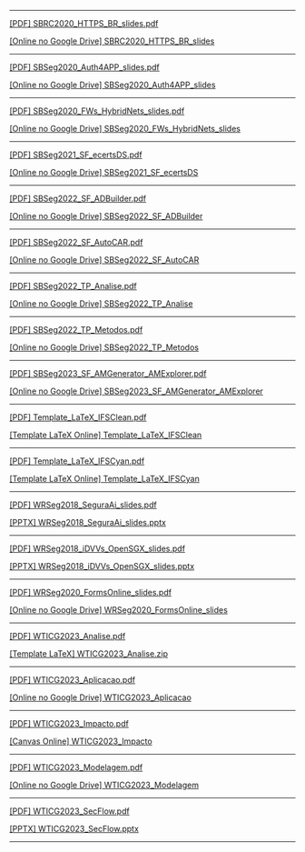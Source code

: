 
-----------------------------------------------------------------------

[[PDF] SBRC2020_HTTPS_BR_slides.pdf](https://github.com/WTICG23/slides/blob/main/arquivos/SBRC2020_HTTPS_BR_slides.pdf)

[[Online no Google Drive] SBRC2020_HTTPS_BR_slides](https://docs.google.com/presentation/d/1QsYGWj9HR1miHT3XRNZ_pjNl_Q1257fx0LaQ-Dyk0Bk/edit?usp=sharing)<br>

-----------------------------------------------------------------------

[[PDF] SBSeg2020_Auth4APP_slides.pdf](https://github.com/WTICG23/slides/blob/main/arquivos/SBSeg2020_Auth4APP_slides.pdf)

[[Online no Google Drive] SBSeg2020_Auth4APP_slides](https://drive.google.com/file/d/1d32Jal4zjLmJglst2znS0rTuBufR_nJt/view?usp=sharing)<br>

-----------------------------------------------------------------------

[[PDF] SBSeg2020_FWs_HybridNets_slides.pdf](https://github.com/WTICG23/slides/blob/main/arquivos/SBSeg2020_FWs_HybridNets_slides.pdf)

[[Online no Google Drive] SBSeg2020_FWs_HybridNets_slides](https://docs.google.com/presentation/d/1qXmlus5LtvkL48yM10gfp5nBcI1UKTLtNU0g5CRs6vk/edit?usp=sharing)<br>

-----------------------------------------------------------------------

[[PDF] SBSeg2021_SF_ecertsDS.pdf](https://github.com/WTICG23/slides/blob/main/arquivos/SBSeg2021_SF_ecertsDS.pdf)

[[Online no Google Drive] SBSeg2021_SF_ecertsDS](https://docs.google.com/presentation/d/1EYEdM7CZavGVWTYAS0TV5I4wTcNlMpRftsVZHQWgtNs/edit?usp=sharing)<br>

-----------------------------------------------------------------------

[[PDF] SBSeg2022_SF_ADBuilder.pdf](https://github.com/WTICG23/slides/blob/main/arquivos/SBSeg2022_SF_ADBuilder.pdf)

[[Online no Google Drive] SBSeg2022_SF_ADBuilder](https://docs.google.com/presentation/d/1zDwdvganX90b1WLKP2Ha3-PdlluiqGFsSnjhFwd7Vr4/edit?usp=sharing)<br>

-----------------------------------------------------------------------

[[PDF] SBSeg2022_SF_AutoCAR.pdf](https://github.com/WTICG23/slides/blob/main/arquivos/SBSeg2022_SF_AutoCAR.pdf)

[[Online no Google Drive] SBSeg2022_SF_AutoCAR](https://docs.google.com/presentation/d/19Q9aBPOXM51QGbrqX79atsTtMR_5IVL6ieqcILV4qYI/edit?usp=sharing)<br>

-----------------------------------------------------------------------

[[PDF] SBSeg2022_TP_Analise.pdf](https://github.com/WTICG23/slides/blob/main/arquivos/SBSeg2022_TP_Analise.pdf)

[[Online no Google Drive] SBSeg2022_TP_Analise](https://docs.google.com/presentation/d/1A03ZglUNrEnUkuMtAV8GdFkuLvN888b6kYubeH1nqBk/edit?usp=sharing)<br>

-----------------------------------------------------------------------

[[PDF] SBSeg2022_TP_Metodos.pdf](https://github.com/WTICG23/slides/blob/main/arquivos/SBSeg2022_TP_Metodos.pdf)

[[Online no Google Drive] SBSeg2022_TP_Metodos](https://docs.google.com/presentation/d/1pKAk12QZ1jjD8JzGmiyjJ4oXFR4K4wBQgt8YzV6107Y/edit?usp=sharing)<br>

-----------------------------------------------------------------------

[[PDF] SBSeg2023_SF_AMGenerator_AMExplorer.pdf](https://github.com/WTICG23/slides/blob/main/arquivos/SBSeg2023_SF_AMGenerator_AMExplorer.pdf)

[[Online no Google Drive] SBSeg2023_SF_AMGenerator_AMExplorer](https://docs.google.com/presentation/d/1M2BGgAX3mReA45mt-lA-X_MMhS12rnBwwP0dZaHAEtg/edit?usp=sharing)<br>

-----------------------------------------------------------------------

[[PDF] Template_LaTeX_IFSClean.pdf](https://github.com/WTICG23/slides/blob/main/arquivos/Template_LaTeX_IFSClean.pdf)

[[Template LaTeX Online] Template_LaTeX_IFSClean](https://github.com/emersonmello/modelos-latex/tree/master/apresentacao/ifsclean)<br>

-----------------------------------------------------------------------

[[PDF] Template_LaTeX_IFSCyan.pdf](https://github.com/WTICG23/slides/blob/main/arquivos/Template_LaTeX_IFSCyan.pdf)

[[Template LaTeX Online] Template_LaTeX_IFSCyan](https://github.com/emersonmello/modelos-latex/tree/master/apresentacao/ifscyan)<br>

-----------------------------------------------------------------------

[[PDF] WRSeg2018_SeguraAi_slides.pdf](https://github.com/WTICG23/slides/blob/main/arquivos/WRSeg2018_SeguraAi_slides.pdf)

[[PPTX] WRSeg2018_SeguraAi_slides.pptx](https://github.com/WTICG23/slides/blob/main/arquivos/WRSeg2018_SeguraAi_slides.pptx)<br>

-----------------------------------------------------------------------

[[PDF] WRSeg2018_iDVVs_OpenSGX_slides.pdf](https://github.com/WTICG23/slides/blob/main/arquivos/WRSeg2018_iDVVs_OpenSGX_slides.pdf)

[[PPTX] WRSeg2018_iDVVs_OpenSGX_slides.pptx](https://github.com/WTICG23/slides/blob/main/arquivos/WRSeg2018_iDVVs_OpenSGX_slides.pptx)<br>

-----------------------------------------------------------------------

[[PDF] WRSeg2020_FormsOnline_slides.pdf](https://github.com/WTICG23/slides/blob/main/arquivos/WRSeg2020_FormsOnline_slides.pdf)

[[Online no Google Drive] WRSeg2020_FormsOnline_slides](https://docs.google.com/presentation/d/1vbsQhfqhoV0Wxrv-GUbzCRb5S3C0GffBuLgi9DI7-WQ/edit?usp=sharing)<br>

-----------------------------------------------------------------------

[[PDF] WTICG2023_Analise.pdf](https://github.com/WTICG23/slides/blob/main/arquivos/WTICG2023_Analise.pdf)

[[Template LaTeX] WTICG2023_Analise.zip](https://github.com/WTICG23/slides/blob/main/arquivos/WTICG2023_Analise.zip)<br>

-----------------------------------------------------------------------

[[PDF] WTICG2023_Aplicacao.pdf](https://github.com/WTICG23/slides/blob/main/arquivos/WTICG2023_Aplicacao.pdf)

[[Online no Google Drive] WTICG2023_Aplicacao](https://docs.google.com/presentation/d/1EXBoJKjwp42KgfiT_6paA6jrefiGipBpwocPAfm8Vek/edit?usp=sharing)<br>

-----------------------------------------------------------------------

[[PDF] WTICG2023_Impacto.pdf](https://github.com/WTICG23/slides/blob/main/arquivos/WTICG2023_Impacto.pdf)

[[Canvas Online] WTICG2023_Impacto](https://www.canva.com/design/DAFvMVTenPc/zcpCcXwYItL9Ua6_GcPTEA/edit?utm_content=DAFvMVTenPc&utm_campaign=designshare&utm_medium=link2&utm_source=sharebutton)<br>

-----------------------------------------------------------------------

[[PDF] WTICG2023_Modelagem.pdf](https://github.com/WTICG23/slides/blob/main/arquivos/WTICG2023_Modelagem.pdf)

[[Online no Google Drive] WTICG2023_Modelagem](https://docs.google.com/presentation/d/1fWicmTVzpwGuy5hb-P02ntDuSAum3HvyRHkOgBTt62M/edit?usp=sharing)<br>

-----------------------------------------------------------------------

[[PDF] WTICG2023_SecFlow.pdf](https://github.com/WTICG23/slides/blob/main/arquivos/WTICG2023_SecFlow.pdf)

[[PPTX] WTICG2023_SecFlow.pptx](https://github.com/WTICG23/slides/blob/main/arquivos/WTICG2023_SecFlow.pptx)<br>

-----------------------------------------------------------------------

